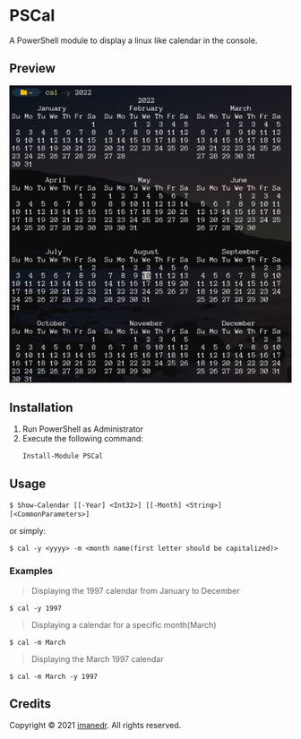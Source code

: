 # PSCal
A PowerShell module to display a linux like calendar in the console.

## Preview
![Preview](Screenshots/cal2022.png)

## Installation

1. Run PowerShell as Administrator
2. Execute the following command:
    ```pwsh
    Install-Module PSCal
    ```

## Usage

```pwsh
$ Show-Calendar [[-Year] <Int32>] [[-Month] <String>] [<CommonParameters>]        
```
or simply:
```pwsh
$ cal -y <yyyy> -m <month name(first letter should be capitalized)> 
```
### Examples
> Displaying the 1997 calendar from January to December
```pwsh 
$ cal -y 1997
```
>Displaying a calendar for a specific month(March)
```pwsh
$ cal -m March
```
>Displaying the March 1997 calendar
```pwsh
$ cal -m March -y 1997
```

## Credits
Copyright © 2021 
[imanedr](https://github.com/imanedr). All rights reserved.